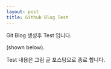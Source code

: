 ```yaml
---
layout: post
title: Github Blog Test
---
```


Git Blog 생성후 Test 입니다.

(shown below).

Test 내용은 그림 글 포스팅으로 종료 합니다.

